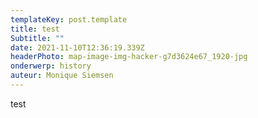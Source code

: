 ```yaml
---
templateKey: post.template
title: test
Subtitle: ""
date: 2021-11-10T12:36:19.339Z
headerPhoto: map-image-img-hacker-g7d3624e67_1920-jpg
onderwerp: history
auteur: Monique Siemsen
---
```

test